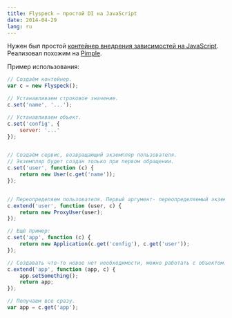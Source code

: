 ```yaml
---
title: Flyspeck — простой DI на JavaScript
date: 2014-04-29
lang: ru
---
```

Нужен был простой [контейнер внедрения зависимостей на JavaScript](https://gist.github.com/antonmedv/11349215). Реализовал похожим на [Pimple](http://pimple.sensiolabs.org/).

<!--more-->

Пример использования:

~~~ javascript
// Создаём контейнер.
var c = new Flyspeck();

// Устанавливаем строковое значение.
c.set('name', '...');

// Устанавливаем объект.
c.set('config', {
    server: '...'
});


// Создаём сервис, возвращающий экземпляр пользователя.
// Экземпляр будет создан только при первом обращении.
c.set('user', function (c) {
    return new User(c.get('name'));
});


// Переопределяем пользователя. Первый аргумент- переопределяемый экземпляр, второй - контейнер.
c.extend('user', function (user, c) {
    return new ProxyUser(user);
});

// Ещё пример:
c.set('app', function (c) {
    return new Application(c.get('config'), c.get('user'));
});

// Создавать что-то новое нет необходимости, можно работать с объектом.
c.extend('app', function (app, c) {
    app.setSomething();
    return app;
});

// Получаем все сразу.
var app = c.get('app');
~~~
